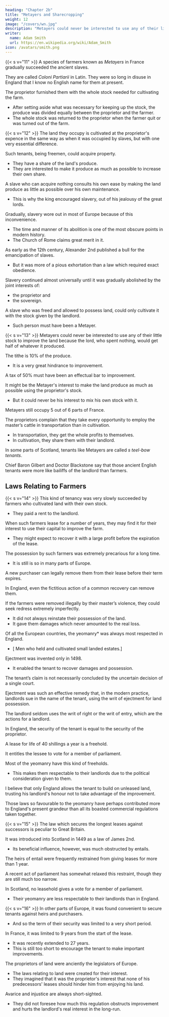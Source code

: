 ```yaml
---
heading: "Chapter 2b"
title: "Metayers and Sharecropping"
weight: 12
image: "/covers/wn.jpg"
description: "Metayers could never be interested to use any of their little stock to improve the land because the lord, who spent nothing, would get half of whatever it produced."
writer:
  name: Adam Smith
  url: https://en.wikipedia.org/wiki/Adam_Smith
icon: /avatars/smith.png
---
```




{{< s v="11" >}} A species of farmers known as *Metayers* in France gradually succeeded the ancient slaves.

They are called *Coloni Partiarii* in Latin. They were so long in disuse in England that I know no English name for them at present.

The proprietor furnished them with the whole stock needed for cultivating the farm.
- After setting aside what was necessary for keeping up the stock, the produce was divided equally between the proprietor and the farmer.
- The whole stock was returned to the proprietor when the farmer quit or was turned out of the farm.


{{< s v="12" >}} The land they occupy is cultivated at the proprietor's expence in the same way as when it was occupied by slaves, but with one very essential difference.

Such tenants, being freemen, could acquire property.
- They have a share of the land's produce.
- They are interested to make it produce as much as possible to increase their own share.

A slave who can acquire nothing consults his own ease by making the land produce as little as possible over his own maintenance.
- This is why the king encouraged slavery, out of his jealousy of the great lords.

<!-- Before slavery became inconvenient, it was encouraged by the king partly because of:
- this advantage, and
- his  -->

Gradually, slavery wore out in most of Europe because of this inconvenience.
- The time and manner of its abolition is one of the most obscure points in modern history.
- The Church of Rome claims great merit in it.

As early as the 12th century, Alexander 2nd published a bull for the emancipation of slaves.
- But it was more of a pious exhortation than a law which required exact obedience.

Slavery continued almost universally until it was gradually abolished by the joint interests of:
- the proprietor and
- the sovereign.

A slave who was freed and allowed to possess land, could only cultivate it with the stock given by the landlord.
- Such person must have been a Metayer.


{{< s v="13" >}} Metayers could never be interested to use any of their little stock to improve the land because the lord, who spent nothing, would get half of whatever it produced.

The tithe is 10% of the produce.
- It is a very great hindrance to improvement.

A tax of 50% must have been an effectual bar to improvement.

It might be the Metayer's interest to make the land produce as much as possible using the proprietor's stock.
- But it could never be his interest to mix his own stock with it.

Metayers still occupy 5 out of 6 parts of France.

The proprietors complain that they take every opportunity to employ the master’s cattle in transportation than in cultivation.
- In transportation, they get the whole profits to themselves.
- In cultivation, they share them with their landlord.

In some parts of Scotland, tenants like Metayers are called *s  teel-bow tenants*.

Chief Baron Gilbert and Doctor Blackstone say that those ancient English tenants were more like bailiffs of the landlord than farmers.

 <!-- and were probably of the same kind. -->


## Laws Relating to Farmers

{{< s v="14" >}} This kind of tenancy was very slowly succeeded by farmers who cultivated land with their own stock.
- They paid a rent to the landlord.

When such farmers lease for a number of years, they may find it for their interest to use their capital to improve the farm.
- They might expect to recover it with a large profit before the expiration of the lease.

The possession by such farmers was extremely precarious for a long time.
- It is still is so in many parts of Europe.

A new purchaser can legally remove them from their lease before their term expires.

In England, even the fictitious action of a common recovery can remove them.

If the farmers were removed illegally by their master’s violence, they could seek redress extremely imperfectly.
- It did not always reinstate their possession of the land.
- It gave them damages which never amounted to the real loss.

Of all the European countries, the yeomanry* was always most respected in England.
* [ Men who held and cultivated small landed estates.]

Ejectment was invented only in 1498.
- It enabled the tenant to recover damages and possession.

The tenant’s claim is not necessarily concluded by the uncertain decision of a single court.

Ejectment was such an effective remedy that, in the modern practice, landlords sue in the name of the tenant, using the writ of ejectment for land possession.

The landlord seldom uses the writ of right or the writ of entry, which are the actions for a landlord.

In England, the security of the tenant is equal to the security of the proprietor.

A lease for life of 40 shillings a year is a freehold.

It entitles the lessee to vote for a member of parliament.

Most of the yeomanry have this kind of freeholds.
- This makes them respectable to their landlords due to the political consideration given to them.

I believe that only England allows the tenant to build on unleased land, trusting his landlord's honour not to take advantage of the improvement.

Those laws so favourable to the yeomanry have perhaps contributed more to England's present grandeur than all its boasted commercial regulations taken together.


{{< s v="15" >}} The law which secures the longest leases against successors is peculiar to Great Britain.

It was introduced into Scotland in 1449 as a law of James 2nd.
- Its beneficial influence, however, was much obstructed by entails.

The heirs of entail were frequently restrained from giving leases for more than 1 year.

A recent act of parliament has somewhat relaxed this restraint, though they are still much too narrow.

In Scotland, no leasehold gives a vote for a member of parliament.
- Their yeomanry are less respectable to their landlords than in England.


{{< s v="16" >}} In other parts of Europe, it was found convenient to secure tenants against heirs and purchasers.
- And so the term of their security was limited to a very short period.

In France, it was limited to 9 years from the start of the lease.
- It was recently extended to 27 years.
- This is still too short to encourage the tenant to make important improvements.

The proprietors of land were anciently the legislators of Europe.
- The laws relating to land were created for their interest.
- They imagined that it was the proprietor's interest that none of his predecessors' leases should hinder him from enjoying his land.

Avarice and injustice are always short-sighted.
- They did not foresee how much this regulation obstructs improvement and hurts the landlord's real interest in the long-run.
